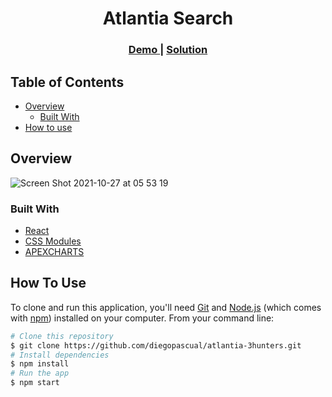 <h1 align="center">Atlantia Search</h1>

<div align="center">
  <h3>
    <a href="https://atlantia-3hunters.vercel.app/">
      Demo
    </a>
    <span> | </span>
    <a href="https://github.com/diegopascual/atlantia-3hunters">
      Solution
    </a>
  </h3>
</div>

## Table of Contents

- [Overview](#overview)
  - [Built With](#built-with)
- [How to use](#how-to-use)

## Overview

![Screen Shot 2021-10-27 at 05 53 19](https://user-images.githubusercontent.com/37351280/139052709-5d0b99fe-2ac9-4e38-a5b8-37c27e4330a5.png)

### Built With

- [React](https://reactjs.org/)
- [CSS Modules](https://github.com/css-modules/css-modules)
- [APEXCHARTS](https://apexcharts.com/)

## How To Use

To clone and run this application, you'll need [Git](https://git-scm.com) and [Node.js](https://nodejs.org/en/download/) (which comes with [npm](http://npmjs.com)) installed on your computer. From your command line:

```bash
# Clone this repository
$ git clone https://github.com/diegopascual/atlantia-3hunters.git
# Install dependencies
$ npm install
# Run the app
$ npm start
```
